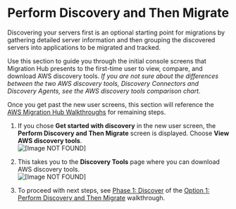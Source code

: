 # Perform Discovery and Then Migrate<a name="gs-new-user-discovery"></a>

Discovering your servers first is an optional starting point for migrations by gathering detailed server information and then grouping the discovered servers into applications to be migrated and tracked\.

Use this section to guide you through the initial console screens that Migration Hub presents to the first\-time user to view, compare, and download AWS discovery tools\. *If you are not sure about the differences between the two AWS discovery tools, Discovery Connectors and Discovery Agents, see the AWS discovery tools comparison chart*\.

Once you get past the new user screens, this section will reference the [AWS Migration Hub Walkthroughs](walkthroughs.md) for remaining steps\.

1. If you chose **Get started with discovery** in the new user screen, the **Perform Discovery and Then Migrate** screen is displayed\. Choose **View AWS discovery tools**\.  
![\[Image NOT FOUND\]](http://docs.aws.amazon.com/migrationhub/latest/ug/images/workflow1modal.png)

1. This takes you to the **Discovery Tools** page where you can download AWS discovery tools\.  
![\[Image NOT FOUND\]](http://docs.aws.amazon.com/migrationhub/latest/ug/images/DataCollectionTools.png)

1. To proceed with next steps, see [Phase 1: Discover](discovery-wt-discover.md) of the [Option 1: Perform Discovery and Then Migrate](discovery-walkthroughs.md) walkthrough\.
